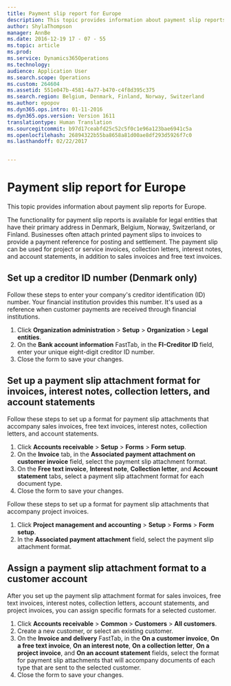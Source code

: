 ```yaml
---
title: Payment slip report for Europe
description: This topic provides information about payment slip reports for Europe.
author: ShylaThompson
manager: AnnBe
ms.date: 2016-12-19 17 - 07 - 55
ms.topic: article
ms.prod: 
ms.service: Dynamics365Operations
ms.technology: 
audience: Application User
ms.search.scope: Operations
ms.custom: 264604
ms.assetid: 551e047b-4581-4a77-b470-c4f8d395c375
ms.search.region: Belgium, Denmark, Finland, Norway, Switzerland
ms.author: epopov
ms.dyn365.ops.intro: 01-11-2016
ms.dyn365.ops.version: Version 1611
translationtype: Human Translation
ms.sourcegitcommit: b97d17ceabfd25c52c5f0c1e96a123bae6941c5a
ms.openlocfilehash: 26894322b55ba8658a81d00ae8df293d5926f7c0
ms.lasthandoff: 02/22/2017


---
```


# <a name="payment-slip-report-for-europe"></a>Payment slip report for Europe

This topic provides information about payment slip reports for Europe.

The functionality for payment slip reports is available for legal entities that have their primary address in Denmark, Belgium, Norway, Switzerland, or Finland. Businesses often attach printed payment slips to invoices to provide a payment reference for posting and settlement. The payment slip can be used for project or service invoices, collection letters, interest notes, and account statements, in addition to sales invoices and free text invoices.

## <a name="set-up-a-creditor-id-number-denmark-only"></a>Set up a creditor ID number (Denmark only)
Follow these steps to enter your company's creditor identification (ID) number. Your financial institution provides this number. It's used as a reference when customer payments are received through financial institutions.

1.  Click **Organization administration** &gt; **Setup** &gt; **Organization** &gt; **Legal entities**.
2.  On the **Bank account information** FastTab, in the **FI-Creditor ID** field, enter your unique eight-digit creditor ID number.
3.  Close the form to save your changes.

## <a name="set-up-a-payment-slip-attachment-format-for-invoices-interest-notes-collection-letters-and-account-statements"></a>Set up a payment slip attachment format for invoices, interest notes, collection letters, and account statements
Follow these steps to set up a format for payment slip attachments that accompany sales invoices, free text invoices, interest notes, collection letters, and account statements.

1.  Click **Accounts receivable** &gt; **Setup** &gt; **Forms** &gt; **Form setup**.
2.  On the **Invoice** tab, in the **Associated payment attachment on customer invoice** field, select the payment slip attachment format.
3.  On the **Free text invoice**, **Interest note**, **Collection letter**, and **Account statement** tabs, select a payment slip attachment format for each document type.
4.  Close the form to save your changes.

Follow these steps to set up a format for payment slip attachments that accompany project invoices.

1.  Click **Project management and accounting** &gt; **Setup** &gt; **Forms** &gt; **Form setup**.
2.  In the **Associated payment attachment** field, select the payment slip attachment format.

## <a name="assign-a-payment-slip-attachment-format-to-a-customer-account"></a>Assign a payment slip attachment format to a customer account
After you set up the payment slip attachment format for sales invoices, free text invoices, interest notes, collection letters, account statements, and project invoices, you can assign specific formats for a selected customer.

1.  Click **Accounts receivable** &gt; **Common** &gt; **Customers** &gt; **All customers**.
2.  Create a new customer, or select an existing customer.
3.  On the **Invoice and delivery** FastTab, in the **On a customer invoice**, **On a free text invoice**, **On an interest note**, **On a collection letter**, **On a project invoice**, and **On an account statement** fields, select the format for payment slip attachments that will accompany documents of each type that are sent to the selected customer.
4.  Close the form to save your changes.



